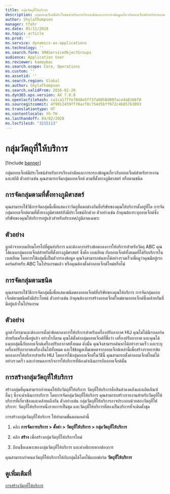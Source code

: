 ```yaml
---
title: กลุ่มวัตถุที่ให้บริการ
description: กลุ่มออบเจ็กต์มีประโยชน์สำหรับการเรียงลำดับและการกรองข้อมูลเกี่ยวกับออบเจ็กต์สำหรับรายงานและสถิติ
author: ShylaThompson
manager: tfehr
ms.date: 05/11/2018
ms.topic: article
ms.prod: ''
ms.service: dynamics-ax-applications
ms.technology: ''
ms.search.form: SMAServiceObjectGroups
audience: Application User
ms.reviewer: kamaybac
ms.search.scope: Core, Operations
ms.custom: ''
ms.assetid: ''
ms.search.region: Global
ms.author: ShylaThompson
ms.search.validFrom: 2016-02-28
ms.dyn365.ops.version: AX 7.0.0
ms.openlocfilehash: ca1ca177fe7048e5ff37a8058d00face4a8166f0
ms.sourcegitcommit: 4f9912439ff78acf0c754d5bff972c4b85763093
ms.translationtype: HT
ms.contentlocale: th-TH
ms.lasthandoff: 04/02/2020
ms.locfileid: "3215113"
---
```

# <a name="service-object-groups"></a>กลุ่มวัตถุที่ให้บริการ 

[!include [banner](../includes/banner.md)]

กลุ่มออบเจ็กต์มีประโยชน์สำหรับการเรียงลำดับและการกรองข้อมูลเกี่ยวกับออบเจ็กต์สำหรับรายงานและสถิติ ตัวอย่างเช่น คุณสามารถจัดกลุ่มออบเจ็กต์ ตามที่ตั้งทางภูมิศาสตร์ หรือตามชนิด

## <a name="group-by-geographical-location"></a>การจัดกลุ่มตามที่ตั้งทางภูมิศาสตร์

คุณสามารถใช้วิธีการจัดกลุ่มนี้เพื่อแสดงว่าวัตถุที่แตกต่างกันที่บริษัทของคุณให้บริการตั้งอยู่ที่ใด การจัดกลุ่มออบเจ็กต์ตามที่ตั้งทางภูมิศาสตร์ยังมีประโยชน์อีกด้วย ตัวอย่างเช่น ถ้าคุณต้องระบุออบเจ็กต์ซึ่งบริษัทของคุณให้บริการอยู่แล้วสำหรับประเทศ/ภูมิภาคเฉพาะ

## <a name="example"></a>ตัวอย่าง

ลูกค้าจากเบลเยียมโทรไปที่ศูนย์บริการ และต้องการสร้างข้อตกลงการให้บริการสำหรับวัตถุ ABC  คุณได้แนบกลุ่มออบเจ็กต์สำหรับที่ตั้งทางภูมิศาสตร์ ซึ่งคือ เบลเยียม กับออบเจ็กต์ทั้งหมดที่ได้รับบริการในเบลเยียม โดยการใช้กลุ่มนี้เป็นตัวกรองข้อมูล คุณจึงสามารถค้นหาได้อย่างรวดเร็วเพื่อดูว่าคุณมีอยู่เรกคอร์ดสำหรับ ABC ในโปรแกรมแล้ว หรือคุณต้องตั้งค่าออบเจ็กต์ใหม่หรือไม่ 

## <a name="group-by-type"></a>การจัดกลุ่มตามชนิด

คุณสามารถใช้วิธีการจัดกลุ่มนี้เพื่อแสดงชนิดของออบเจ็กต์ที่บริษัทของคุณให้บริการ การจัดกลุ่มออบเจ็กต์ตามชนิดยังมีประโยชน์ ตัวอย่างเช่น ถ้าคุณต้องการสร้างออบเจ็กต์ใหม่ตามออบเจ็กต์ซึ่งคล้ายกันที่มีอยู่แล้วในโปรแกรม

## <a name="example"></a>ตัวอย่าง

ลูกค้าโทรมาและต้องการตั้งค่าข้อตกลงการให้บริการสำหรับเครื่องปรับอากาศ HIJ  คุณไม่ได้มีเรกคอร์ดสำหรับเครื่องนี้อยู่แล้ว อย่างไรก็ตาม คุณได้ตั้งค่ากลุ่มออบเจ็กต์ที่ชื่อว่า เครื่องปรับอากาศ และคุณได้แนบกลุ่มนี้กับออบเจ็กต์เครื่องปรับอากาศทั้งหมด ดังนั้น คุณจึงสามารถค้นหาได้อย่างรวดเร็ว และระบุเครื่องปรับอากาศเครื่องอื่นได้ทั้งหมด และใช้ข้อมูลเท็มเพลตจากออบเจ็กต์เหล่านี้เพื่อสร้างรายการข้อตกลงการให้บริการสำหรับ HIJ โดยการใช้กลุ่มออบเจ็กต์ในวิธีนี้ คุณสามารถตั้งค่าออบเจ็กต์ใหม่ได้อย่างรวดเร็ว และกำหนดภารกิจการให้บริการที่ต้องดำเนินการกับออบเจ็กต์นั้น  

## <a name="create-service-object-groups"></a>การสร้างกลุ่มวัตถุที่ให้บริการ

สร้างกลุ่มที่คุณสามารถกำหนดให้กับวัตถุที่ให้บริการ วัตถุที่ให้บริการคือสินค้าคงคลังและผลิตภัณฑ์อื่นๆ ซึ่งจะดำเนินการบริการ  โดยการจัดกลุ่มวัตถุที่ให้บริการ คุณสามารถสร้างรายงานสำหรับวัตถุที่ให้บริการที่เกี่ยวข้องและคล้ายคลึงกัน  ตัวอย่างเช่น กลุ่มวัตถุที่ให้บริการอาจประกอบด้วยสองวัตถุที่ให้บริการ: วัตถุที่ให้บริการหนึ่งรายการเป็นชุด และวัตถุที่ให้บริการที่สองเป็นบริการที่จะติดตั้งชุด

การสร้างกลุ่มวัตถุที่ให้บริการ ให้ทำตามขั้นตอนเหล่านี้

1. คลิก **การจัดการบริการ > ตั้งค่า > วัตถุที่ให้บริการ > กลุ่มวัตถุที่ให้บริการ**

2. คลิก **สร้าง** เพื่อสร้างกลุ่มวัตถุที่ให้บริการใหม่

3. ป้อนชื่อเฉพาะของกลุ่มวัตถุที่ให้บริการ และคำอธิบายหากต้องการ

คุณสามารถกำหนดวัตถุที่ให้บริการให้กับกลุ่มได้โดยใช้แบบฟอร์ม **วัตถุที่ให้บริการ** 

## <a name="see-also"></a>ดูเพิ่มเติมที่

[การสร้างวัตถุที่ให้บริการ](create-service-objects.md)


